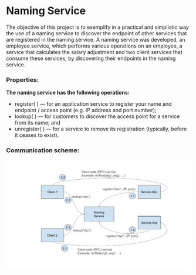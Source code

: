 # Naming Service

The objective of this project is to exemplify in a practical and simplistic way the use of a naming service to discover the endpoint of other services that are registered in the naming service. A naming service was developed, an employee service, which performs various operations on an employee, a service that calculates the salary adjustment and two client services that consume these services, by discovering their endpoints in the naming service.

### Properties:
**The naming service has the following operations:**

* register( ) — for an application service to register your name and endpoint / access point (e.g. IP address and port number);
* lookup( ) — for customers to discover the access point for a service from its name; and
* unregister( ) — for a service to remove its registration (typically, before it ceases to exist).

### Communication scheme:
![PP3.1 activity scheme](Static/Esquema_AtividadePP3.1.png)
